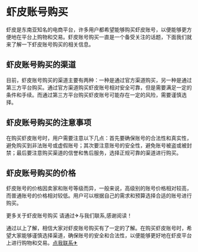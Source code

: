 # 虾皮账号购买

虾皮是东南亚知名的电商平台，许多用户都希望能够购买虾皮账号，以便能够更方便地在平台上购物和交易。虾皮账号购买一直是一个备受关注的话题，下面我们就来了解一下虾皮账号购买的相关信息。

## 虾皮账号购买的渠道

目前，虾皮账号购买的渠道主要有两种：一种是通过官方渠道购买，另一种是通过第三方平台购买。通过官方渠道购买虾皮账号相对安全可靠，但是需要满足一定的条件和手续。而通过第三方平台购买虾皮账号可能存在一定的风险，需要谨慎选择。

## 虾皮账号购买的注意事项

在购买虾皮账号时，用户需要注意以下几点：首先要确保账号的合法性和真实性，避免购买到非法账号或虚假账号；其次要注意账号的安全性，避免账号被盗或被封禁；最后要注意购买渠道的信誉和售后服务，选择正规可靠的渠道进行购买。

## 虾皮账号购买的价格

虾皮账号的价格因卖家和账号等级而异，一般来说，高级别的账号价格相对较高，而普通账号的价格相对较低。用户可以根据自己的需求和预算选择合适的账号进行购买。

更多关于虾皮账号购买 请通过✈与我们联系,感谢阅读！

通过以上了解，相信大家对虾皮账号购买有了一定的了解。在购买虾皮账号时，希望大家能够谨慎选择渠道，确保账号的安全和合法性，以便能够更好地在虾皮平台上进行购物和交易。[点我联系✈](https://s.G208.com)